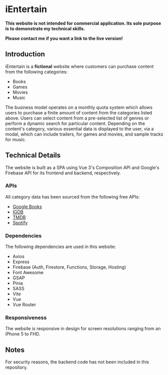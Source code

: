 # iEntertain

**This website is **not** intended for commercial application. Its sole purpose is to demonstrate my technical skills.**

**Please contact me if you want a link to the live version!**

## Introduction

iEntertain is a **fictional** website where customers can purchase content from the following categories:
* Books
* Games
* Movies 
* Music

The business model operates on a monthly quota system which allows users to purchase a finite amount of content from the categories listed above. Users can select content from a pre-selected list of genres or perform a dynamic search for particular content. Depending on the content's category, various essential data is displayed to the user, via a modal, which can include trailers, for games and movies, and sample tracks for music.

## Technical Details

The website is built as a SPA using Vue 3's Composition API and Google's Firebase API for its frontend and backend, respectively.

### APIs
All category data has been sourced from the following free APIs:
* <a href="https://developers.google.com/books/docs/overview" target="_blank">Google Books</a>
* <a href="https://api-docs.igdb.com/#about" target="_blank">IGDB</a>
* <a href="https://developers.themoviedb.org/3/getting-started/regions" target="_blank">TMDB</a>
* <a href="https://developer.spotify.com/documentation/web-api/quick-start" target="_blank">Spotify</a>

### Dependencies
The following dependencies are used in this website:
* Axios
* Express
* Firebase (Auth, Firestore, Functions, Storage, Hosting)
* Font Awesome
* GSAP
* Pinia
* SASS
* Vite
* Vue
* Vue Router

### Responsiveness
The website is responsive in design for screen resolutions ranging from an iPhone 5 to FHD.

## Notes
For security reasons, the backend code has not been included in this repository.